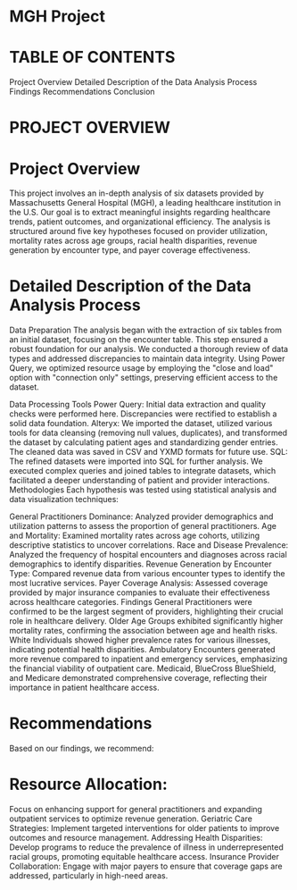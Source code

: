 # MGH Project
# TABLE OF CONTENTS
 Project Overview
 Detailed Description of the Data Analysis Process
 Findings
 Recommendations
 Conclusion

# PROJECT OVERVIEW
# Project Overview 
This project involves an in-depth analysis of six datasets provided by Massachusetts General Hospital (MGH), a leading healthcare institution in the U.S. Our goal is to extract meaningful insights regarding healthcare trends, patient outcomes, and organizational efficiency. The analysis is structured around five key hypotheses focused on provider utilization, mortality rates across age groups, racial health disparities, revenue generation by encounter type, and payer coverage effectiveness.

# Detailed Description of the Data Analysis Process
Data Preparation
The analysis began with the extraction of six tables from an initial dataset, focusing on the encounter table. This step ensured a robust foundation for our analysis. We conducted a thorough review of data types and addressed discrepancies to maintain data integrity. Using Power Query, we optimized resource usage by employing the "close and load" option with "connection only" settings, preserving efficient access to the dataset.

Data Processing Tools
Power Query: Initial data extraction and quality checks were performed here. Discrepancies were rectified to establish a solid data foundation.
Alteryx: We imported the dataset, utilized various tools for data cleansing (removing null values, duplicates), and transformed the dataset by calculating patient ages and standardizing gender entries. The cleaned data was saved in CSV and YXMD formats for future use.
SQL: The refined datasets were imported into SQL for further analysis. We executed complex queries and joined tables to integrate datasets, which facilitated a deeper understanding of patient and provider interactions.
Methodologies
Each hypothesis was tested using statistical analysis and data visualization techniques:

General Practitioners Dominance: Analyzed provider demographics and utilization patterns to assess the proportion of general practitioners.
Age and Mortality: Examined mortality rates across age cohorts, utilizing descriptive statistics to uncover correlations.
Race and Disease Prevalence: Analyzed the frequency of hospital encounters and diagnoses across racial demographics to identify disparities.
Revenue Generation by Encounter Type: Compared revenue data from various encounter types to identify the most lucrative services.
Payer Coverage Analysis: Assessed coverage provided by major insurance companies to evaluate their effectiveness across healthcare categories.
Findings
General Practitioners were confirmed to be the largest segment of providers, highlighting their crucial role in healthcare delivery.
Older Age Groups exhibited significantly higher mortality rates, confirming the association between age and health risks.
White Individuals showed higher prevalence rates for various illnesses, indicating potential health disparities.
Ambulatory Encounters generated more revenue compared to inpatient and emergency services, emphasizing the financial viability of outpatient care.
Medicaid, BlueCross BlueShield, and Medicare demonstrated comprehensive coverage, reflecting their importance in patient healthcare access.

# Recommendations
Based on our findings, we recommend:

# Resource Allocation:
Focus on enhancing support for general practitioners and expanding outpatient services to optimize revenue generation.
Geriatric Care Strategies: Implement targeted interventions for older patients to improve outcomes and resource management.
Addressing Health Disparities: Develop programs to reduce the prevalence of illness in underrepresented racial groups, promoting equitable healthcare access.
Insurance Provider Collaboration: Engage with major payers to ensure that coverage gaps are addressed, particularly in high-need areas.
